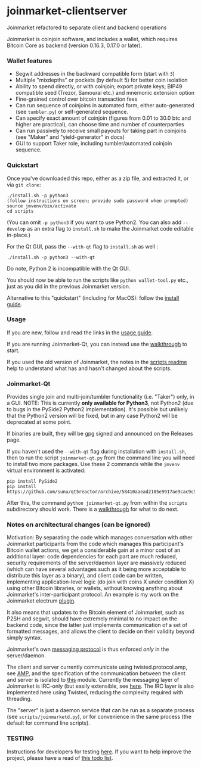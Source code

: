 # joinmarket-clientserver

Joinmarket refactored to separate client and backend operations

Joinmarket is coinjoin software, and includes a wallet, which requires Bitcoin Core as backend (version 0.16.3, 0.17.0 or later).

### Wallet features

* Segwit addresses in the backward compatible form (start with `3`)
* Multiple "mixdepths" or pockets (by default 5) for better coin isolation
* Ability to spend directly, or with coinjoin; export private keys; BIP49 compatible seed (Trezor, Samourai etc.) and mnemonic extension option
* Fine-grained control over bitcoin transaction fees
* Can run sequence of coinjoins in automated form, either auto-generated (see `tumbler.py`) or self-generated sequence.
* Can specify exact amount of coinjoin (figures from 0.01 to 30.0 btc and higher are practical), can choose time and number of counterparties
* Can run passively to receive small payouts for taking part in coinjoins (see "Maker" and "yield-generator" in docs)
* GUI to support Taker role, including tumbler/automated coinjoin sequence.

### Quickstart

Once you've downloaded this repo, either as a zip file, and extracted it, or via `git clone`:

    ./install.sh -p python3
    (follow instructions on screen; provide sudo password when prompted)
    source jmvenv/bin/activate
    cd scripts

(You can omit `-p python3` if you want to use Python2. You can also add `--develop` as an extra flag to `install.sh` to make the Joinmarket code editable in-place.)

For the Qt GUI, pass the `--with-qt` flag to `install.sh` as well :

    ./install.sh -p python3 --with-qt

Do note, Python 2 is incompatible with the Qt GUI.

You should now be able to run the scripts like `python wallet-tool.py` etc., just as you did in the previous Joinmarket version.

Alternative to this "quickstart" (including for MacOS): follow the [install guide](docs/INSTALL.md).


### Usage

If you are new, follow and read the links in the [usage guide](docs/USAGE.md).

If you are running Joinmarket-Qt, you can instead use the [walkthrough](docs/JOINMARKET-QT-GUIDE.md) to start.

If you used the old version of Joinmarket, the notes in the [scripts readme](scripts/README.md) help to understand what has and hasn't changed about the scripts.

### Joinmarket-Qt

Provides single join and multi-join/tumbler functionality (i.e. "Taker") only, in a GUI.
NOTE: This is currently **only available for Python3**, not Python2 (due to bugs in the PySide2 Python2 implementation).
It's possible but unlikely that the Python2 version will be fixed, but in any case Python2 will be deprecated at some point.

If binaries are built, they will be gpg signed and announced on the Releases page.

If you haven't used the `--with-qt` flag during installation with `install.sh`, then to run the script `joinmarket-qt.py` from the command line you will need to install two more packages.  Use these 2 commands while the `jmvenv` virtual environment is activated:

```
pip install PySide2
pip install https://github.com/sunu/qt5reactor/archive/58410aaead2185e9917ae9cac9c50fe7b70e4a60.zip
```
After this, the command `python joinmarket-qt.py` from within the `scripts` subdirectory should work.
There is a [walkthrough](docs/JOINMARKET-QT-GUIDE.md) for what to do next.

### Notes on architectural changes (can be ignored)

Motivation: By separating the code which manages conversation with other
Joinmarket participants from the code which manages this participant's Bitcoin
wallet actions, we get a considerable gain at a minor cost of an additional layer:
code dependencies for each part are much reduced, security requirements of the 
server/daemon layer are massively reduced (which can have several advantages such as
it being more acceptable to distribute this layer as a binary), and client code
can be written, implementing application-level logic (do join with coins X under condition X)
using other Bitcoin libraries, or wallets, without knowing anything about
Joinmarket's inter-participant protocol. An example is my work on the Joinmarket
electrum [plugin](https://github.com/AdamISZ/electrum-joinmarket-plugin).

It also
means that updates to the Bitcoin element of Joinmarket, such as P2SH and segwit, should
have extremely minimal to no impact on the backend code, since the latter just implements
communication of a set of formatted messages, and allows the client to decide on
their validity beyond simply syntax.

Joinmarket's own [messaging protocol](https://github.com/JoinMarket-Org/JoinMarket-Docs/blob/master/Joinmarket-messaging-protocol.md) is thus enforced *only* in the server/daemon.

The client and server currently communicate using twisted.protocol.amp, see
[AMP](https://amp-protocol.net/),
and the specification of the communication between the client and server is isolated to
[this](https://github.com/AdamISZ/joinmarket-clientserver/blob/master/jmbase/jmbase/commands.py) module.
Currently the messaging layer of Joinmarket is IRC-only (but easily extensible, see [here](https://github.com/JoinMarket-Org/joinmarket/issues/650).
The IRC layer is also implemented here using Twisted, reducing the complexity required with threading.

The "server" is just a daemon service that can be run as a separate process (see `scripts/joinmarketd.py`), or for convenience in the same process (the default for command line scripts).

### TESTING

Instructions for developers for testing [here](docs/TESTING.md). If you want to help improve the project, please have a read of [this todo list](docs/TODO.md).
